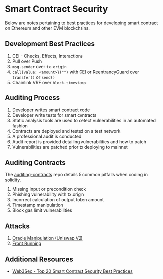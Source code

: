 # Smart Contract Security

Below are notes pertaining to best practices for developing smart contract on Ethereum and other EVM blockchains.

## Development Best Practices
1. CEI - Checks, Effects, Interactions
2. Pull over Push
3. `msg.sender` over `tx.origin`
4. `call{value: <amount>}("")` with CEI or ReentrancyGuard over `transfer()` or `send()`
5. Chainlink VRF over `block.timestamp`

## Auditing Process
1. Developer writes smart contract code
2. Developer write tests for smart contracts
3. Static analysis tools are used to detect vulnerabilities in an automated fashion
4. Contracts are deployed and tested on a test network
5. A professional audit is conducted
6. Audit report is provided detailing vulnerabilities and how to patch
6. Vulnerabilities are patched prior to deploying to mainnet

## Auditing Contracts
The [auditing-contracts](./auditing-contracts/) repo details 5 common pitfalls when coding in solidity.
1. Missing input or precondition check
2. Phishing vulnerability with tx.origin
3. Incorrect calculation of output token amount
4. Timestamp manipulation
5. Block gas limit vulnerabilities

## Attacks
1. [Oracle Manipulation (Uniswap V2)](./attacks/oracle-manipulation/)
2. [Front Running](./attacks/front-running/)

## Additional Resources
* [Web3Sec - Top 20 Smart Contract Security Best Practices](https://blog.web3sec.news/posts/top-20-smart-contract-security-best-practices-checklist/)